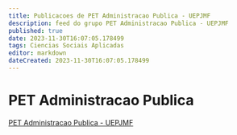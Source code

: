 ```yaml
---
title: Publicacoes de PET Administracao Publica - UEPJMF
description: feed do grupo PET Administracao Publica - UEPJMF
published: true
date: 2023-11-30T16:07:05.178499
tags: Ciencias Sociais Aplicadas
editor: markdown
dateCreated: 2023-11-30T16:07:05.178499
---
```


# PET Administracao Publica
[PET Administracao Publica - UEPJMF](/grupo/123PETAdministracaoPublicaUEPJMF.md)